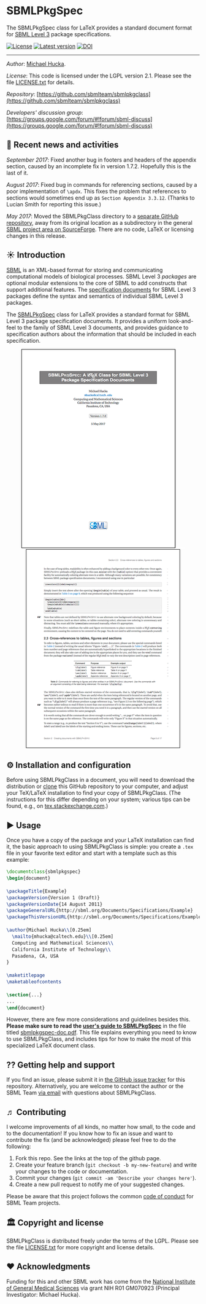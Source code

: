 SBMLPkgSpec
===========

The SBMLPkgSpec class for LaTeX provides a standard document format for [SBML Level 3](http://sbml.org/Documents/Specifications) package specifications.  

[![License](http://img.shields.io/:license-LGPL-blue.svg)](https://www.gnu.org/licenses/old-licenses/lgpl-2.1.en.html)
[![Latest version](https://img.shields.io/badge/Latest_version-1.7.3-brightgreen.svg)](http://shields.io)
[![DOI](https://zenodo.org/badge/90050895.svg)](https://zenodo.org/badge/latestdoi/90050895)

----
*Author*:      [Michael Hucka](http://www.cds.caltech.edu/~mhucka).

*License*:      This code is licensed under the LGPL version 2.1.  Please see the file [LICENSE.txt](https://raw.githubusercontent.com/sbmlteam/sbmlpkgclass/master/LICENSE.txt) for details.

*Repository*:   [https://github.com/sbmlteam/sbmlpkgclass](https://github.com/sbmlteam/sbmlpkgclass)

*Developers' discussion group*: [https://groups.google.com/forum/#!forum/sbml-discuss](https://groups.google.com/forum/#!forum/sbml-discuss)

🏁 Recent news and activities
------------------------------

_September 2017_: Fixed another bug in footers and headers of the appendix section, caused by an incomplete fix in version 1.7.2.  Hopefully this is the last of it.

_August 2017_: Fixed bug in commands for referencing sections, caused by a poor implementation of `\apdx`. This fixes the problem that references to sections would sometimes end up as `Section Appendix 3.3.12`.  (Thanks to Lucian Smith for reporting this issue.)

_May 2017_: Moved the SBMLPkgClass directory to a [separate GitHub repository](https://github.com/sbmlteam/sbmlpkgspec), away from its original location as a subdirectory in the general [SBML project area on SourceForge](https://sourceforge.net/p/sbml/code/HEAD/tree/trunk/project/).  There are no code, LaTeX or licensing changes in this release.

☀ Introduction
-----------------------------

[SBML](http://sbml.org) is an XML-based format for storing and communicating computational models of biological processes.  SBML Level 3 _packages_ are optional modular extensions to the core of SBML to add constructs that support additional features.  The [specification documents](http://sbml.org/Documents/Specifications) for SBML Level 3 packages define the syntax and semantics of individual SBML Level 3 packages.

The [SBMLPkgSpec](https://github.com/sbmlteam/sbmlpkgspec) class for LaTeX provides a standard format for SBML Level 3 package specification documents. It provides a uniform look-and-feel to the family of SBML Level 3 documents, and provides guidance to specification authors about the information that should be included in each specification.

<div align="center">
<img src="https://github.com/sbmlteam/sbmlpkgspec/raw/master/.graphics/example-1.png">
<img src="https://github.com/sbmlteam/sbmlpkgspec/raw/master/.graphics/spacer.png">
<img src="https://github.com/sbmlteam/sbmlpkgspec/raw/master/.graphics/example-2.png">
</div>

⚙️ Installation and configuration
---------------------------------

Before using SBMLPkgClass in a document, you will need to download the distribution or [clone](https://help.github.com/articles/cloning-a-repository/) this GitHub repository to your computer, and adjust your TeX/LaTeX installation to find your copy of SBMLPkgClass.  (The instructions for this differ depending on your system; various tips can be found, e.g., on [tex.stackexchange.com](https://tex.stackexchange.com/questions/1137/where-do-i-place-my-own-sty-or-cls-files-to-make-them-available-to-all-my-te).)


► Usage 
-------

Once you have a copy of the package and your LaTeX installation can find it, the basic approach to using SBMLPkgClass is simple: you create a `.tex` file in your favorite text editor and start with a template such as this example:

```latex
\documentclass{sbmlpkgspec}
\begin{document}

\packageTitle{Example}
\packageVersion{Version 1 (Draft)}
\packageVersionDate{14 August 2011}
\packageGeneralURL{http://sbml.org/Documents/Specifications/Example}
\packageThisVersionURL{http://sbml.org/Documents/Specifications/Example_14_August_2011}

\author{Michael Hucka\\[0.25em]
  \mailto{mhucka@caltech.edu}\\[0.25em]
  Computing and Mathematical Sciences\\
  California Institute of Technology\\
  Pasadena, CA, USA
}

\maketitlepage
\maketableofcontents

\section{...}
...
\end{document}
```

However, there are few more considerations and guidelines besides this.  **Please make sure to read the [user's guide to SBMLPkgSpec](https://github.com/sbmlteam/sbmlpkgspec/blob/master/sbmlpkgspec-doc.pdf)** in the file titled [sbmlpkgspec-doc.pdf](https://github.com/sbmlteam/sbmlpkgspec/blob/master/sbmlpkgspec-doc.pdf).    This file explains everything you need to know to use SBMLPkgClass, and includes tips for how to make the most of this specialized LaTeX document class.


⁇ Getting help and support
--------------------------

If you find an issue, please submit it in [the GitHub issue tracker](https://github.com/sbmlteam/sbmlpkgspec/issues) for this repository.  Alternatively, you are welcome to contact the author or the SBML Team [via email](mailto:sbml-team@googlegroups.com) with questions about SBMLPkgClass.


♬ Contributing
-------------

I welcome improvements of all kinds, no matter how small, to the code and to the documentation!  If you know how to fix an issue and want to contribute the fix (and be acknowledged) please feel free to do the following:

1. Fork this repo.  See the links at the top of the github page.
2. Create your feature branch (`git checkout -b my-new-feature`) and write
your changes to the code or documentation.
3. Commit your changes (`git commit -am 'Describe your changes here'`).
4. Create a new pull request to notify me of your suggested changes.

Please be aware that this project follows the common [code of conduct](https://github.com/sbmlteam/common-documents/blob/master/CODE_OF_CONDUCT.md) for SBML Team projects.


🏛 Copyright and license
-----------------------

SBMLPkgClass is distributed freely under the terms of the LGPL.  Please see the file [LICENSE.txt](LICENSE.txt) for more copyright and license details.


❤️ Acknowledgments
------------------

Funding for this and other SBML work has come from the [National Institute of General Medical Sciences](https://www.nigms.nih.gov) via grant NIH R01&nbsp;GM070923 (Principal Investigator: Michael Hucka).
